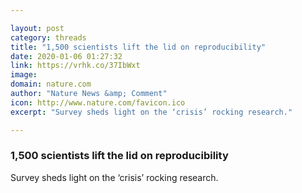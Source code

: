 ```yaml
---

layout: post
category: threads
title: "1,500 scientists lift the lid on reproducibility"
date: 2020-01-06 01:27:32
link: https://vrhk.co/37IbWxt
image: 
domain: nature.com
author: "Nature News &amp; Comment"
icon: http://www.nature.com/favicon.ico
excerpt: "Survey sheds light on the ‘crisis’ rocking research."

---
```


### 1,500 scientists lift the lid on reproducibility

Survey sheds light on the ‘crisis’ rocking research.